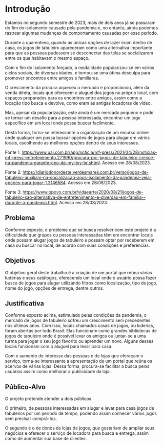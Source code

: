 # Introdução

Estamos no segundo semestre de 2023, mais de dois anos já se passaram do fim do isolamento causado pela pandemia e, no entanto, ainda podemos rastrear algumas mudanças de comportamento causadas por esse período. 

Durante a quarentena, quando as únicas opções de lazer eram dentro de casa, os jogos de tabuleiro apareceram como uma alternativa importante para que as pessoas pudessem se desconectar das telas se socializarem entre os que habitavam o mesmo espaço. 

Com o fim do isolamento forçado, a modalidade popularizou-se em vários ciclos sociais, de diversas idades, e tornou-se uma ótima desculpa para promover encontros entre amigos e familiares.  

O crescimento da procura aqueceu o mercado e proporcionou, além da venda direta, locais que oferecem o aluguel dos jogos no próprio local, com espaços preparados para os encontros entre amigos, assim como a locação tipo busca e devolve, como eram as antigas locadoras de vídeo. 

Mas, apesar da popularização, este ainda é um mercado pequeno e pode se tornar um desafio para a pessoa interessada, encontrar um jogo específico em um local onde possa buscar facilmente. 

Desta forma, torna-se interessante a organização de um recurso online onde qualquer um possa buscar opções de jogos para alugar em vários locais, escolhendo as melhores opções dentro de seus interesses. 

Fonte 1: https://www.uai.com.br/app/noticia/mf-press/2021/04/28/noticias-mf-press-entretenimento,271990/procura-por-jogos-de-tabuleiro-cresce-na-pandemia-garante-ceo-da-my-toy-br.shtml. Acesso em 28/08/2023. 

Fonte 2: https://diariodonordeste.verdesmares.com.br/verso/jogos-de-tabuleiro-auxiliam-na-socializacao-apos-isolamento-da-pandemia-veja-opcoes-para-jogar-1.3146584. Acesso em 28/08/2023.

Fonte 3: https://www.opovo.com.br/vidaearte/2020/08/21/jogos-de-tabuleiro-sao-alternativa-de-entretenimento-e-diversao-em-familia--durante-a-pandemia.html. Acesso em 28/08/2023.

## Problema
Conforme exposto, o problema que se busca resolver com este projeto é a dificuldade que grupos ou pessoas interessadas têm em encontrar locais onde possam alugar jogos de tabuleiro e possam optar por receberem em casa ou buscar no local, de acordo com suas condições e preferências.  


## Objetivos

O objetivo geral deste trabalho é a criação de um portal que reúna várias luderias e seus catálogos, oferecendo um local onde o usuário possa fazer busca de jogos para alugar utilizando filtros como localização, tipo de jogo, nome do jogo, opções de entrega, dentre outros. 
 


## Justificativa

Conforme exposto acima, estimulado pelas condições da pandemia, o mercado de jogos de tabuleiro sofreu um crescimento sem precedentes nos últimos anos. Com isso,  locais chamados casas de jogos, ou luderias, foram abertas por todo Brasil. Elas funcionam como grandes bibliotecas de jogos de tabuleiro onde é possível levar os amigos ou juntar-se a uma turma para jogar o seu jogo favorito ou aprender um novo. Alguns desses locais funcionam com o aluguel para levar para casa.  

Com o aumento do interesse das pessoas e de lojas que ofereçam o serviço, torna-se interessante a apresentação de um portal que reúna os acervos de várias lojas. Dessa forma,  procura-se facilitar a busca pelos usuários assim como melhorar a publicidade da loja. 



## Público-Alvo

O projeto pretende atender a dois públicos. 

O primeiro, de pessoas interessadas em alugar e levar para casa jogos de tabuleiros por um período de tempo, podendo assim conhecer vários jogos sem precisar comprá-los. 

O segundo é o de donos de lojas de jogos, que gostariam de ampliar seus negócios e oferecer o serviço de locadora para busca e entrega, assim como de aumentar sua base de clientes. 

